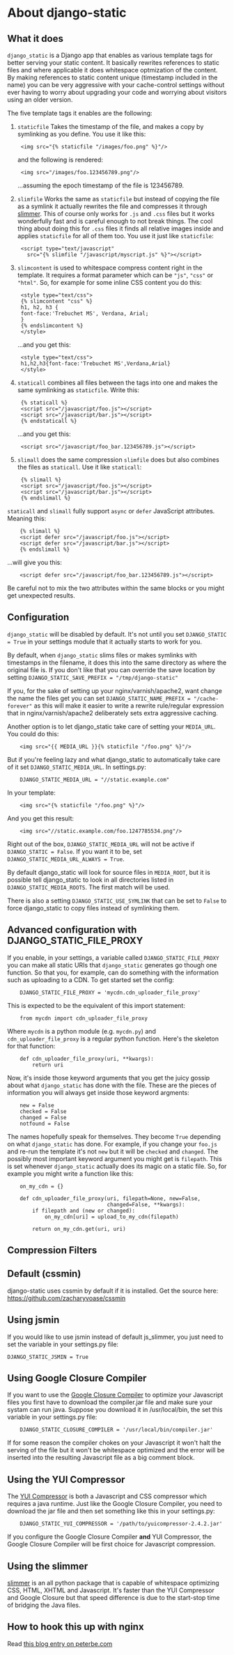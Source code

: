 About django-static
===================

What it does
------------

`django_static` is a Django app that enables as various template tags
for better serving your static content. It basically rewrites
references to static files and where applicable it does whitespace
optmization of the content. By making references to static content
unique (timestamp included in the name) you can be very aggressive
with your cache-control settings without ever having to worry about
upgrading your code and worrying about visitors using an older version.

The five template tags it enables are the following:

1. `staticfile` Takes the timestamp of the file, and makes a copy by
   symlinking as you define. You use it like this:

        <img src="{% staticfile "/images/foo.png" %}"/>

   and the following is rendered:

        <img src="/images/foo.123456789.png"/>

   ...assuming the epoch timestamp of the file is 123456789.

2. `slimfile` Works the same as `staticfile` but instead of copying
   the file as a symlink it actually rewrites the file and compresses
   it through [slimmer](http://pypi.python.org/pypi/slimmer/). This of
   course only works for `.js` and `.css` files but it works
   wonderfully fast and is careful enough to not break things. The
   cool thing about doing this for `.css` files it finds all relative
   images inside and applies `staticfile` for all of them too. You use
   it just like `staticfile`:

        <script type="text/javascript"
          src="{% slimfile "/javascript/myscript.js" %}"></script>

3. `slimcontent` is used to whitespace compress content right in the
   template. It requires a format parameter which can be `"js"`,
   `"css"` or `"html"`. So, for example for some inline CSS content
   you do this:

        <style type="text/css">
        {% slimcontent "css" %}
        h1, h2, h3 {
	    font-face:'Trebuchet MS', Verdana, Arial;
        }
        {% endslimcontent %}
        </style>

   ...and you get this:

        <style type="text/css">
        h1,h2,h3{font-face:'Trebuchet MS',Verdana,Arial}
        </style>

4. `staticall` combines all files between the tags into one and
   makes the same symlinking as `staticfile`. Write this:

        {% staticall %}
        <script src="/javascript/foo.js"></script>
        <script src="/javascript/bar.js"></script>
        {% endstaticall %}

   ...and you get this:

        <script src="/javascript/foo_bar.123456789.js"></script>

5. `slimall` does the same compression `slimfile` does but also
   combines the files as `staticall`. Use it like `staticall`:

        {% slimall %}
        <script src="/javascript/foo.js"></script>
        <script src="/javascript/bar.js"></script>
        {% endslimall %}

`staticall` and `slimall` fully support `async` or `defer`
JavaScript attributes. Meaning this:

        {% slimall %}
        <script defer src="/javascript/foo.js"></script>
        <script defer src="/javascript/bar.js"></script>
        {% endslimall %}

...will give you this:

        <script defer src="/javascript/foo_bar.123456789.js"></script>

Be careful not to mix the two attributes within the same blocks
or you might get unexpected results.

Configuration
-------------

`django_static` will be disabled by default. It's not until you set
`DJANGO_STATIC = True` in your settings module that it actually starts
to work for you.

By default, when `django_static` slims files or makes symlinks with
timestamps in the filename, it does this into the same directory as
where the original file is. If you don't like that you can override
the save location by setting
`DJANGO_STATIC_SAVE_PREFIX = "/tmp/django-static"`

If you, for the sake of setting up your nginx/varnish/apache2, want
change the name the files get you can set
`DJANGO_STATIC_NAME_PREFIX = "/cache-forever"` as this will make it easier
to write a rewrite rule/regular expression that in
nginx/varnish/apache2 deliberately sets extra aggressive caching.

Another option is to let django_static take care of setting your
`MEDIA_URL`. You could do this:

        <img src="{{ MEDIA_URL }}{% staticfile "/foo.png" %}"/>

But if you're feeling lazy and what django_static to automatically
take care of it set `DJANGO_STATIC_MEDIA_URL`. In settings.py:

        DJANGO_STATIC_MEDIA_URL = "//static.example.com"

In your template:

        <img src="{% staticfile "/foo.png" %}"/>

And you get this result:

        <img src="//static.example.com/foo.1247785534.png"/>

Right out of the box, `DJANGO_STATIC_MEDIA_URL` will not be active 
if `DJANGO_STATIC = False`. If you want it to be, set 
`DJANGO_STATIC_MEDIA_URL_ALWAYS = True`.

By default django_static will look for source files in `MEDIA_ROOT`,
but it is possible tell django_static to look in all directories listed
in `DJANGO_STATIC_MEDIA_ROOTS`. The first match will be used.

There is also a setting `DJANGO_STATIC_USE_SYMLINK` that can be set to
`False` to force django_static to copy files instead of symlinking them.


Advanced configuration with DJANGO_STATIC_FILE_PROXY
----------------------------------------------------

If you enable, in your settings, a variable called
`DJANGO_STATIC_FILE_PROXY` you can make all static URIs that
`django_static` generates go though one function. So that you, for
example, can do something with the information such as uploading to a
CDN. To get started set the config:

        DJANGO_STATIC_FILE_PROXY = 'mycdn.cdn_uploader_file_proxy'

This is expected to be the equivalent of this import statement:

        from mycdn import cdn_uploader_file_proxy

Where `mycdn` is a python module (e.g. `mycdn.py`) and
`cdn_uploader_file_proxy` is a regular python function. Here's the
skeleton for that function:

        def cdn_uploader_file_proxy(uri, **kwargs):
            return uri

Now, it's inside those keyword arguments that you get the juicy gossip
about what `django_static` has done with the file. These are the
pieces of information you will always get inside those keyword
argments:

        new = False
        checked = False
        changed = False
        notfound = False

The names hopefully speak for themselves. They become `True` depending
on what `django_static` has done. For example, if you change your
`foo.js` and re-run the template it's not `new` but it will be `checked`
and `changed`. The possibly most important keyword argument you might
get is `filepath`. This is set whenever `django_static` actually does
its magic on a static file. So, for example you might write a function
like this:

        on_my_cdn = {}

        def cdn_uploader_file_proxy(uri, filepath=None, new=False,
                                    changed=False, **kwargs):
            if filepath and (new or changed):
                on_my_cdn[uri] = upload_to_my_cdn(filepath)

            return on_my_cdn.get(uri, uri)


Compression Filters
---------------------------

Default (cssmin)
----------------------------
django-static uses cssmin by default if it is installed.
Get the source here: https://github.com/zacharyvoase/cssmin

Using jsmin
----------------------------
If you would like to use jsmin instead of default js_slimmer, you just need to set
the variable in your settings.py file:
	
	DJANGO_STATIC_JSMIN = True


Using Google Closure Compiler
-----------------------------

If you want to use the [Google Closure
Compiler](http://code.google.com/closure/compiler/) to optimize your
Javascript files you first have to download the compiler.jar file and
make sure your systam can run java. Suppose you download it in
/usr/local/bin, the set this variable in your settings.py file:

        DJANGO_STATIC_CLOSURE_COMPILER = '/usr/local/bin/compiler.jar'

If for some reason the compiler chokes on your Javascript it won't
halt the serving of the file but it won't be whitespace optimized and
the error will be inserted into the resulting Javascript file as a big
comment block.

Using the YUI Compressor
------------------------

The [YUI Compressor](http://developer.yahoo.com/yui/compressor/) is
both a Javascript and CSS compressor which requires a java runtime.
Just like the Google Closure Compiler, you need to download the jar
file and then set something like this in your settings.py:

        DJANGO_STATIC_YUI_COMPRESSOR = '/path/to/yuicompressor-2.4.2.jar'

If you configure the Google Closure Compiler **and** YUI Compressor,
the Google Closure Compiler will be first choice for Javascript
compression.

Using the slimmer
-----------------

[slimmer](http://pypi.python.org/pypi/slimmer/) is an all python
package that is capable of whitespace optimizing CSS, HTML, XHTML and
Javascript. It's faster than the YUI Compressor and Google Closure but
that speed difference is due to the start-stop time of bridging the
Java files.

How to hook this up with nginx
------------------------------

Read [this blog entry on
peterbe.com](http://www.peterbe.com/plog/serve-your-static-stuff-in-django-with-nginx)

